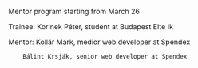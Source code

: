Mentor program starting from March 26

Trainee: Korinek Péter, student at Budapest Elte Ik

Mentor: Kollár Márk, medior web developer at Spendex

        Bálint Krsják, senior web developer at Spendex
